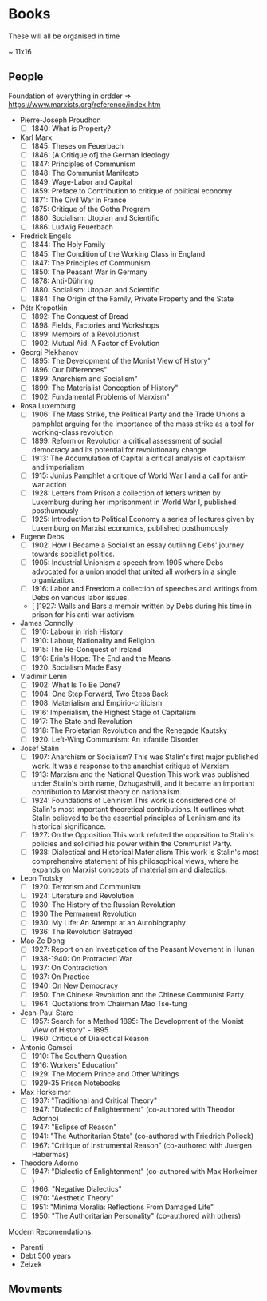 # Books 
These will all be organised in time

~ 11x16


## People
Foundation of everything in ordder => https://www.marxists.org/reference/index.htm
- Pierre-Joseph Proudhon
    - [ ] 1840: What is Property?
- Karl Marx 
    - [ ] 1845: Theses on Feuerbach
    - [ ] 1846: [A Critique of] the German Ideology
    - [ ] 1847: Principles of Communism
    - [ ] 1848: The Communist Manifesto
    - [ ] 1849: Wage-Labor and Capital
    - [ ] 1859: Preface to Contribution to critique of political economy
    - [ ] 1871: The Civil War in France
    - [ ] 1875: Critique of the Gotha Program
    - [ ] 1880: Socialism: Utopian and Scientific
    - [ ] 1886: Ludwig Feuerbach
- Fredrick Engels 
    - [ ] 1844: The Holy Family 
    - [ ] 1845: The Condition of the Working Class in England
    - [ ] 1847: The Principles of Communism
    - [ ] 1850: The Peasant War in Germany
    - [ ] 1878: Anti-Dühring
    - [ ] 1880: Socialism: Utopian and Scientific
    - [ ] 1884: The Origin of the Family, Private Property and the State 
- Pëtr Kropotkin
    - [ ] 1892: The Conquest of Bread
    - [ ] 1898: Fields, Factories and Workshops
    - [ ] 1899: Memoirs of a Revolutionist
    - [ ] 1902: Mutual Aid: A Factor of Evolution
- Georgi Plekhanov
    - [ ] 1895: The Development of the Monist View of History"
    - [ ] 1896: Our Differences"
    - [ ] 1899: Anarchism and Socialism"
    - [ ] 1899: The Materialist Conception of History"
    - [ ] 1902: Fundamental Problems of Marxism"
- Rosa Luxemburg
    - [ ] 1906: The Mass Strike, the Political Party and the Trade Unions
        a pamphlet arguing for the importance of the mass strike as a tool for working-class revolution
    - [ ] 1899: Reform or Revolution 
        a critical assessment of social democracy and its potential for revolutionary change
    - [ ] 1913: The Accumulation of Capital
        a critical analysis of capitalism and imperialism
    - [ ] 1915: Junius Pamphlet
        a critique of World War I and a call for anti-war action
    - [ ] 1928: Letters from Prison
        a collection of letters written by Luxemburg during her imprisonment in World War I, published posthumously
    - [ ] 1925: Introduction to Political Economy
        a series of lectures given by Luxemburg on Marxist economics, published posthumously
- Eugene Debs
    - [ ] 1902: How I Became a Socialist
        an essay outlining Debs' journey towards socialist politics.
    - [ ] 1905: Industrial Unionism
        a speech from 1905 where Debs advocated for a union model that united all workers in a single organization.
    - [ ] 1916: Labor and Freedom
        a collection of speeches and writings from Debs on various labor issues.
    - [ ]1927: Walls and Bars
        a memoir written by Debs during his time in prison for his anti-war activism. 
- James Connolly
    - [ ] 1910: Labour in Irish History
    - [ ] 1910: Labour, Nationality and Religion
    - [ ] 1915: The Re-Conquest of Ireland
    - [ ] 1916: Erin's Hope: The End and the Means
    - [ ] 1920: Socialism Made Easy 
- Vladimir Lenin
    - [ ] 1902: What Is To Be Done?
    - [ ] 1904: One Step Forward, Two Steps Back
    - [ ] 1908: Materialism and Empirio-criticism
    - [ ] 1916: Imperialism, the Highest Stage of Capitalism 
    - [ ] 1917: The State and Revolution 
    - [ ] 1918: The Proletarian Revolution and the Renegade Kautsky 
    - [ ] 1920: Left-Wing Communism: An Infantile Disorder 
- Josef Stalin 
    - [ ] 1907: Anarchism or Socialism? 
        This was Stalin's first major published work. It was a response to the anarchist critique of Marxism.
    - [ ] 1913: Marxism and the National Question 
        This work was published under Stalin's birth name, Dzhugashvili, and it became an important contribution to Marxist theory on nationalism.
    - [ ] 1924: Foundations of Leninism
        This work is considered one of Stalin's most important theoretical contributions. It outlines what Stalin believed to be the essential principles of Leninism and its historical significance.
    - [ ] 1927: On the Opposition
        This work refuted the opposition to Stalin's policies and solidified his power within the Communist Party.
    - [ ] 1938: Dialectical and Historical Materialism
        This work is Stalin's most comprehensive statement of his philosophical views, where he expands on Marxist concepts of materialism and dialectics.
- Leon Trotsky
    - [ ] 1920: Terrorism and Communism 
    - [ ] 1924: Literature and Revolution
    - [ ] 1930: The History of the Russian Revolution
    - [ ] 1930 The Permanent Revolution 
    - [ ] 1930: My Life: An Attempt at an Autobiography
    - [ ] 1936: The Revolution Betrayed 
- Mao Ze Dong
    - [ ] 1927: Report on an Investigation of the Peasant Movement in Hunan
    - [ ] 1938-1940: On Protracted War
    - [ ] 1937: On Contradiction
    - [ ] 1937: On Practice
    - [ ] 1940: On New Democracy
    - [ ] 1950: The Chinese Revolution and the Chinese Communist Party
    - [ ] 1964: Quotations from Chairman Mao Tse-tung
- Jean-Paul Stare 
    - [ ] 1957: Search for a Method  1895: The Development of the Monist View of History" - 1895
    - [ ] 1960: Critique of Dialectical Reason
- Antonio Gamsci
    - [ ] 1910: The Southern Question
    - [ ] 1916: Workers' Education" 
    - [ ] 1929: The Modern Prince and Other Writings
    - [ ] 1929-35 Prison Notebooks
- Max Horkeimer 
    - [ ] 1937: "Traditional and Critical Theory"
    - [ ] 1947: "Dialectic of Enlightenment" (co-authored with Theodor Adorno) 
    - [ ] 1947: "Eclipse of Reason"
    - [ ] 1941: "The Authoritarian State" (co-authored with Friedrich Pollock) 
    - [ ] 1967: "Critique of Instrumental Reason" (co-authored with Juergen Habermas) 
- Theodore Adorno
    - [ ] 1947: "Dialectic of Enlightenment" (co-authored with Max Horkeimer ) 
    - [ ] 1966: "Negative Dialectics"
    - [ ] 1970: "Aesthetic Theory" 
    - [ ] 1951: "Minima Moralia: Reflections From Damaged Life" 
    - [ ] 1950: "The Authoritarian Personality" (co-authored with others)

Modern Recomendations: 
- Parenti 
- Debt 500 years
- Zeizek 


## Movments
